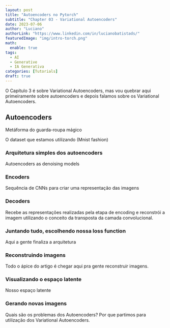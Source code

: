 ```yaml
---
layout: post
title: "Autoencoders no Pytorch"
subtitle: "Chapter 03 - Variational Autoencoders"
date: 2023-07-06
author: "Luciano"
authorLink: "https://www.linkedin.com/in/lucianobatistads/"
featuredImage: "img/intro-torch.png"
math:
  enable: true
tags:
  - AI
  - Generative
  - IA Generativa
categories: [Tutorials]
draft: true
---
```


O Capítulo 3 é sobre Variational Autoencoders, mas vou quebrar aqui primeiramente sobre autoencoders e depois falamos sobre os Variational Autoencoders.

## Autoencoders

Metáforma do guarda-roupa mágico

O dataset que estamos utilizando (Mnist fashion)

### Arquitetura simples dos autoencoders

Autoencoders as denoising models

### Encoders

Sequência de CNNs para criar uma representação das imagens

### Decoders

Recebe as representações realizadas pela etapa de encoding e reconstrói a imagem utilizando o conceito da transposta da camada convolucional.

### Juntando tudo, escolhendo nossa loss function

Aqui a gente finaliza a arquitetura

### Reconstruindo imagens

Todo o ápice do artigo é chegar aqui pra gente reconstruir imagens.

### Visualizando o espaço latente

Nosso espaço latente

### Gerando novas imagens

Quais são os problemas dos Autoencoders? Por que partimos para utilização dos Variational Autoencoders.
